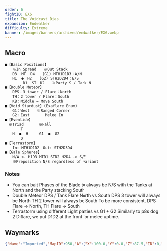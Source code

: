 ```yaml
---
order: 6
fightID: EX6
title: The Voidcast Dias
expansion: Endwalker
difficulty: Extreme
banner: /images/banners/archived/endwalker/EX6.webp
---
```

## Macro
```markdown
■【Basic Positions】
　　※In Spread　　※Out Stack 
　　D3  MT  D4　　(G1) MTH1D1D3：W/N
　　H1  ●　H2　　(G2) STH2D2D4：E/S
        D1  ST　D2　　※Party S / Tank N
■【Double Meteor】
　　DPS：3 tower / Flare：North                         
　　TH：2 tower / Flare：South
　　KB：Middle → Move South
■【Void Stardust】(Exaflare Enum)
　　G1：West　　※Ranged Corner
　　G2：East　　　  Melee In
■【Eventide】
　※Triad　　　　※Fall
　　　  T
　　H  ●  H　　　G1  ●  G2
　　　  D
■【Terrastorm】
　　In: MTH1D1D2　Out: STH2D3D4
■【Gale Spheres】
　　N/W <- H1D3 MTD1 STD2 H2D4 -> S/E
　　※Preposition N/S regardless of variant
```

### Notes
- You can bait Phases of the Blade to always be N/S with the Tanks at North and the Party stacking South
- Double Meteor DPS / Tank Flare North vs South
       DPS 3 tower will always be North
       TH 2 tower will always be South
       To be more consistent, DPS Flare -> North, TH Flare -> South
- Terrastorm using different Light parties vs G1 + G2
       Similarly to p8s dog 2 Diflare, we put D1D2 at the front for melee uptime.

## Waymarks

```json
{"Name":"Imported","MapID":950,"A":{"X":100.0,"Y":0.0,"Z":87.5,"ID":0,"Active":true},"B":{"X":112.5,"Y":0.0,"Z":100.0,"ID":1,"Active":true},"C":{"X":100.0,"Y":0.0,"Z":100.0,"ID":2,"Active":true},"D":{"X":87.5,"Y":0.0,"Z":100.0,"ID":3,"Active":true},"One":{"X":92.5,"Y":0.0,"Z":92.5,"ID":4,"Active":true},"Two":{"X":107.5,"Y":0.0,"Z":92.5,"ID":5,"Active":true},"Three":{"X":107.5,"Y":0.0,"Z":107.5,"ID":6,"Active":true},"Four":{"X":92.5,"Y":0.0,"Z":107.5,"ID":7,"Active":true}}
```
